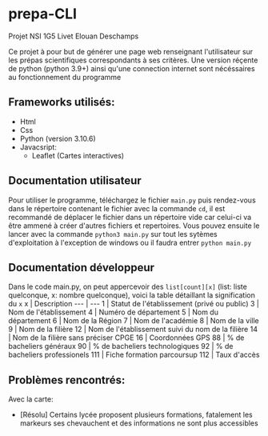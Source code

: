# prepa-CLI
Projet NSI 1G5 Livet Elouan Deschamps

Ce projet à pour but de générer une page web renseignant l'utilisateur sur les prépas scientifiques correspondants à ses critères.
Une version réçente de python (python 3.9+) ainsi qu'une connection internet sont nécéssaires au fonctionnement du programme

## Frameworks utilisés:
* Html
* Css
* Python (version 3.10.6)
* Javacsript:
    * Leaflet (Cartes interactives)

## Documentation utilisateur
Pour utiliser le programme, téléchargez le fichier `main.py` puis rendez-vous dans le répertoire contenant le fichier avec la commande `cd`, il est recommandé de déplacer le fichier dans un répertoire vide car celui-ci va être ammené à créer d'autres fichiers et repertoires. Vous pouvez ensuite le lancer avec la commande `python3 main.py` sur tout les sytèmes d'exploitation à l'exception de windows ou il faudra entrer `python main.py`

## Documentation développeur
Dans le code main.py, on peut appercevoir des `list[count][x]` (list: liste quelconque, x: nombre quelconque), voici la table détaillant la signification du `x` 
x | Description
 --- | --- 
1 | Statut de l'établissement (privé ou public)
3 | Nom de l'établissement
4 | Numéro de département
5 | Nom du département
6 | Nom de la Région
7 | Nom de l'académie
8 | Nom de la ville
9 | Nom de la filière
12 | Nom de l'établissement suivi du nom de la filière
14 | Nom de la filière sans préciser CPGE
16 | Coordonnées GPS
88 | % de bacheliers généraux
90 | % de bacheliers technologiques
92 | % de bacheliers professionels
111 | Fiche formation parcoursup
112 | Taux d'accès
## Problèmes rencontrés:
Avec la carte:
* [Résolu] Certains lycée proposent plusieurs formations, fatalement les markeurs ses chevauchent et des informations ne sont plus accessibles

